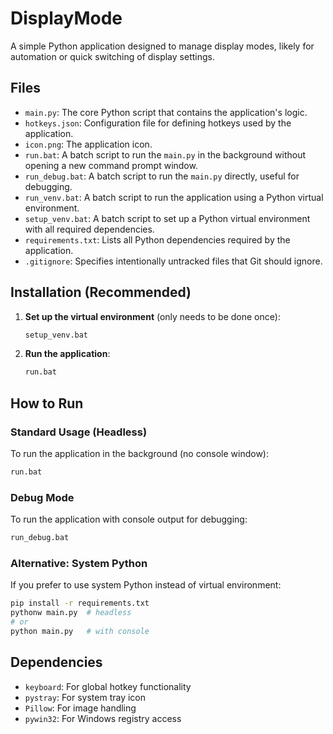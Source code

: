 # DisplayMode

A simple Python application designed to manage display modes, likely for automation or quick switching of display settings.

## Files

- `main.py`: The core Python script that contains the application's logic.
- `hotkeys.json`: Configuration file for defining hotkeys used by the application.
- `icon.png`: The application icon.
- `run.bat`: A batch script to run the `main.py` in the background without opening a new command prompt window.
- `run_debug.bat`: A batch script to run the `main.py` directly, useful for debugging.
- `run_venv.bat`: A batch script to run the application using a Python virtual environment.
- `setup_venv.bat`: A batch script to set up a Python virtual environment with all required dependencies.
- `requirements.txt`: Lists all Python dependencies required by the application.
- `.gitignore`: Specifies intentionally untracked files that Git should ignore.

## Installation (Recommended)

1. **Set up the virtual environment** (only needs to be done once):
   ```bash
   setup_venv.bat
   ```

2. **Run the application**:
   ```bash
   run.bat
   ```

## How to Run

### Standard Usage (Headless)
To run the application in the background (no console window):
```bash
run.bat
```

### Debug Mode
To run the application with console output for debugging:
```bash
run_debug.bat
```

### Alternative: System Python
If you prefer to use system Python instead of virtual environment:
```bash
pip install -r requirements.txt
pythonw main.py  # headless
# or
python main.py   # with console
```

## Dependencies

- `keyboard`: For global hotkey functionality
- `pystray`: For system tray icon
- `Pillow`: For image handling
- `pywin32`: For Windows registry access
